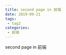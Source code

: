 ```yaml
---
title: second page in 前端
date: 2019-09-21
tags:
 - tag2
categories:
 - 前端
---
```


second page in 前端